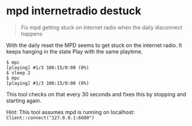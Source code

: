 # mpd internetradio destuck

> Fix mpd getting stuck on internet radio when the daily disconnect happens

With the daily reset the MPD seems to get stuck on the internet radio.
It keeps hanging in the state Play with the same playtime.

```plaintext
$ mpc
[playing] #1/3 106:15/0:00 (0%)
$ sleep 2
$ mpc
[playing] #1/3 106:15/0:00 (0%)
```

This tool checks on that every 30 seconds and fixes this by stopping and starting again.

Hint: This tool assumes mpd is running on localhost: `Client::connect("127.0.0.1:6600")`
